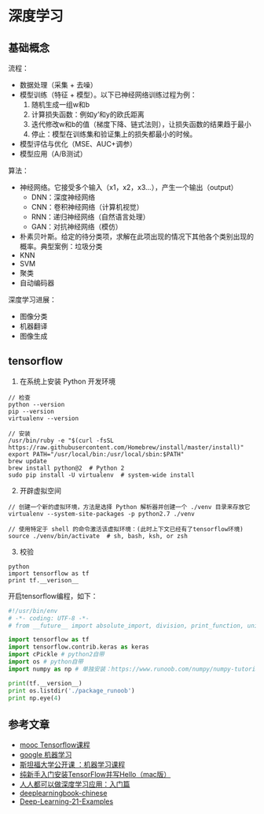# 深度学习

## 基础概念

流程：
* 数据处理（采集 + 去噪）
* 模型训练（特征 + 模型）。以下已神经网络训练过程为例：
    1. 随机生成一组w和b
    1. 计算损失函数：例如y’和y的欧氏距离
    1. 迭代修改w和b的值（梯度下降、链式法则），让损失函数的结果趋于最小
    1. 停止：模型在训练集和验证集上的损失都最小的时候。
* 模型评估与优化（MSE、AUC+调参）
* 模型应用（A/B测试）

算法：
* 神经网络。它接受多个输入（x1，x2，x3…），产生一个输出（output）
    * DNN：深度神经网络
    * CNN：卷积神经网络（计算机视觉）
    * RNN：递归神经网络（自然语言处理）
    * GAN：对抗神经网络（模仿）
* 朴素贝叶斯。给定的待分类项，求解在此项出现的情况下其他各个类别出现的概率。典型案例：垃圾分类
* KNN
* SVM
* 聚类
* 自动编码器

深度学习进展：
* 图像分类
* 机器翻译
* 图像生成

## tensorflow

1. 在系统上安装 Python 开发环境
```
// 检查
python --version
pip --version
virtualenv --version

// 安装
/usr/bin/ruby -e "$(curl -fsSL https://raw.githubusercontent.com/Homebrew/install/master/install)"
export PATH="/usr/local/bin:/usr/local/sbin:$PATH"
brew update
brew install python@2  # Python 2
sudo pip install -U virtualenv  # system-wide install
```

2. 开辟虚拟空间
```
// 创建一个新的虚拟环境，方法是选择 Python 解析器并创建一个 ./venv 目录来存放它
virtualenv --system-site-packages -p python2.7 ./venv

// 使用特定于 shell 的命令激活该虚拟环境：(此时上下文已经有了tensorflow环境)
source ./venv/bin/activate  # sh, bash, ksh, or zsh
```

3. 校验
```
python
import tensorflow as tf
print tf.__verison__
```

开启tensorflow编程，如下：
``` python
#!/usr/bin/env
# -*- coding: UTF-8 -*-
# from __future__ import absolute_import, division, print_function, unicode_literals

import tensorflow as tf
import tensorflow.contrib.keras as keras
import cPickle # python2自带
import os # python自带
import numpy as np # 单独安装：https://www.runoob.com/numpy/numpy-tutorial.html

print(tf.__version__)
print os.listdir('./package_runoob')
print np.eye(4)
```

## 参考文章

* [mooc Tensorflow课程](https://www.youtube.com/watch?v=kGktiYF5upk&list=PLqVl9yVjQ_EK67vL3ZE2391TZOdQEbrpg)
* [google 机器学习](https://developers.google.cn/machine-learning/crash-course/introduction-to-neural-networks/video-lecture)
* [斯坦福大学公开课 ：机器学习课程](http://open.163.com/special/opencourse/machinelearning.html)
* [纯新手入门安装TensorFlow并写Hello（mac版）](https://blog.csdn.net/Cloudox_/article/details/77823389)
* [人人都可以做深度学习应用：入门篇](https://juejin.im/entry/58afdd9c2f301e0068f7da72)
* [deeplearningbook-chinese](https://github.com/exacity/deeplearningbook-chinese)
* [Deep-Learning-21-Examples](https://github.com/hzy46/Deep-Learning-21-Examples)